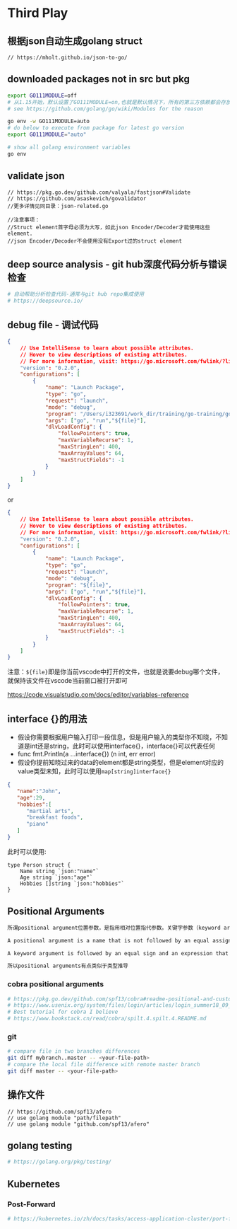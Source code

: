 # Third Play

## 根据json自动生成golang struct

```golang
// https://mholt.github.io/json-to-go/
```

## downloaded packages not in src but pkg

```sh
export GO111MODULE=off
# 从1.15开始，默认设置了GO111MODULE=on,也就是默认情况下，所有的第三方依赖都会存放到pkg目录
# see https://github.com/golang/go/wiki/Modules for the reason

go env -w GO111MODULE=auto
# do below to execute from package for latest go version
export GO111MODULE="auto"

# show all golang environment variables
go env
```

## validate json

```golang
// https://pkg.go.dev/github.com/valyala/fastjson#Validate
// https://github.com/asaskevich/govalidator
//更多详情见同目录：json-related.go

//注意事项：
//Struct element首字母必须为大写，如此json Encoder/Decoder才能使用这些element.
//json Encoder/Decoder不会使用没有Export过的struct element
```

## deep source analysis - git hub深度代码分析与错误检查

```sh
# 自动帮助分析检查代码-通常与git hub repo集成使用
# https://deepsource.io/
```

## debug file - 调试代码

```json
{
    // Use IntelliSense to learn about possible attributes.
    // Hover to view descriptions of existing attributes.
    // For more information, visit: https://go.microsoft.com/fwlink/?linkid=830387
    "version": "0.2.0",
    "configurations": [
        {
            "name": "Launch Package",
            "type": "go",
            "request": "launch",
            "mode": "debug",
            "program": "/Users/i323691/work_dir/training/go-training/golang-playbook/third-play/json-related.go",
            "args": ["go", "run","${file}"],
            "dlvLoadConfig": {
                "followPointers": true,
                "maxVariableRecurse": 1,
                "maxStringLen": 400,
                "maxArrayValues": 64,
                "maxStructFields": -1
            }
        }
    ]
}
```

or

```json
{
    // Use IntelliSense to learn about possible attributes.
    // Hover to view descriptions of existing attributes.
    // For more information, visit: https://go.microsoft.com/fwlink/?linkid=830387
    "version": "0.2.0",
    "configurations": [
        {
            "name": "Launch Package",
            "type": "go",
            "request": "launch",
            "mode": "debug",
            "program": "${file}",
            "args": ["go", "run","${file}"],
            "dlvLoadConfig": {
                "followPointers": true,
                "maxVariableRecurse": 1,
                "maxStringLen": 400,
                "maxArrayValues": 64,
                "maxStructFields": -1
            }
        }
    ]
}
```

注意：`${file}`即是你当前vscode中打开的文件，也就是说要debug哪个文件，就保持该文件在vscode当前窗口被打开即可

https://code.visualstudio.com/docs/editor/variables-reference

## interface {}的用法

- 假设你需要根据用户输入打印一段信息，但是用户输入的类型你不知晓，不知道是int还是string，此时可以使用interface{}，interface{}可以代表任何
- func fmt.Println(a ...interface{}) (n int, err error)
- 假设你提前知晓过来的data的element都是string类型，但是element对应的value类型未知，此时可以使用`map[string]interface{}`

```json
{
   "name":"John",
   "age":29,
   "hobbies":[
      "martial arts",
      "breakfast foods",
      "piano"
   ]
}
```

此时可以使用:

```golang
type Person struct {
    Name string `json:"name"`
    Age string `json:"age"`
    Hobbies []string `json:"hobbies"`
}
```

## Positional Arguments

```txt
所谓positional argument位置参数，是指用相对位置指代参数。关键字参数（keyword argument），见名知意使用关键字指代参数。位置参数或者按顺序传递参数，或者使用名字，自然使用名字时，对顺序没有要求。

A positional argument is a name that is not followed by an equal assign（=） and default value.

A keyword argument is followed by an equal sign and an expression that gives its default value.

所以positional arguments有点类似于类型推导

```

### cobra positional arguments

```sh
# https://pkg.go.dev/github.com/spf13/cobra#readme-positional-and-custom-arguments
# https://www.usenix.org/system/files/login/articles/login_summer18_09_mceniry.pdf
# Best tutorial for cobra I believe
# https://www.bookstack.cn/read/cobra/spilt.4.spilt.4.README.md
```

### git

```sh
# compare file in two branches differences
git diff mybranch..master -- <your-file-path>
# compare the local file difference with remote master branch
git diff master -- <your-file-path>
```

## 操作文件

```golang
// https://github.com/spf13/afero
// use golang module "path/filepath"
// use golang module "github.com/spf13/afero"
```

## golang testing

```sh
# https://golang.org/pkg/testing/
```

## Kubernetes

### Post-Forward

```sh
# https://kubernetes.io/zh/docs/tasks/access-application-cluster/port-forward-access-application-cluster/
```